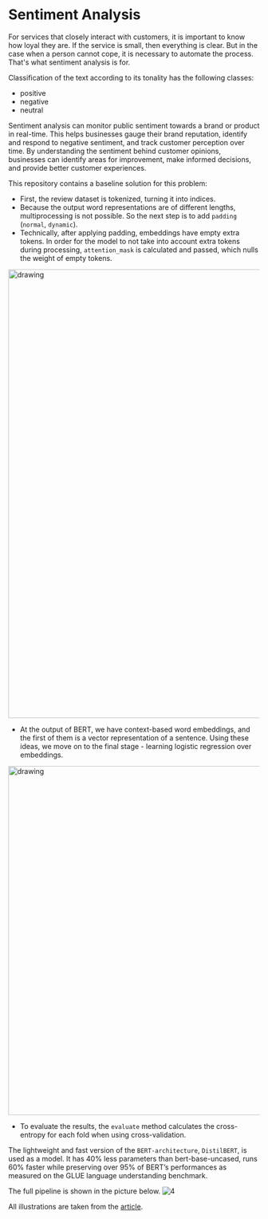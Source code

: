 # Sentiment Analysis

For services that closely interact with customers, it is important to know how loyal they are. If the service is small, then everything is clear. But in the case when a person cannot cope, it is necessary to automate the process. That's what sentiment analysis is for.

Classification of the text according to its tonality has the following classes:
* positive
* negative
* neutral

Sentiment analysis can monitor public sentiment towards a brand or product in real-time. This helps businesses gauge their brand reputation, identify and respond to negative sentiment, and track customer perception over time.
By understanding the sentiment behind customer opinions, businesses can identify areas for improvement, make informed decisions, and provide better customer experiences.

This repository contains a baseline solution for this problem:
* First, the review dataset is tokenized, turning it into indices.
* Because the output word representations are of different lengths, multiprocessing is not possible. So the next step is to add `padding` (`normal`, `dynamic`).
* Technically, after applying padding, embeddings have empty extra tokens. In order for the model to not take into account extra tokens during processing, `attention_mask` is calculated and passed, which nulls the weight of empty tokens.

<img src="https://github.com/UFOjw/Pet-projects/assets/95556055/1966e23a-e012-48d6-8dbf-b6bc4f3409ea" alt="drawing" width="900"/>

* At the output of BERT, we have context-based word embeddings, and the first of them is a vector representation of a sentence. Using these ideas, we move on to the final stage - learning logistic regression over embeddings.

<img src="https://github.com/UFOjw/Pet-projects/assets/95556055/942e0107-8069-4004-bac0-884428ca6514" alt="drawing" width="700"/>

* To evaluate the results, the `evaluate` method calculates the cross-entropy for each fold when using cross-validation.

The lightweight and fast version of the `BERT-architecture`, `DistilBERT`, is used as a model. It has 40% less parameters than bert-base-uncased, runs 60% faster while preserving over 95% of BERT’s performances as measured on the GLUE language understanding benchmark.

The full pipeline is shown in the picture below.
![4](https://jalammar.github.io/images/distilBERT/bert-model-calssification-output-vector-cls.png)

All illustrations are taken from the [article](https://jalammar.github.io/a-visual-guide-to-using-bert-for-the-first-time/).
